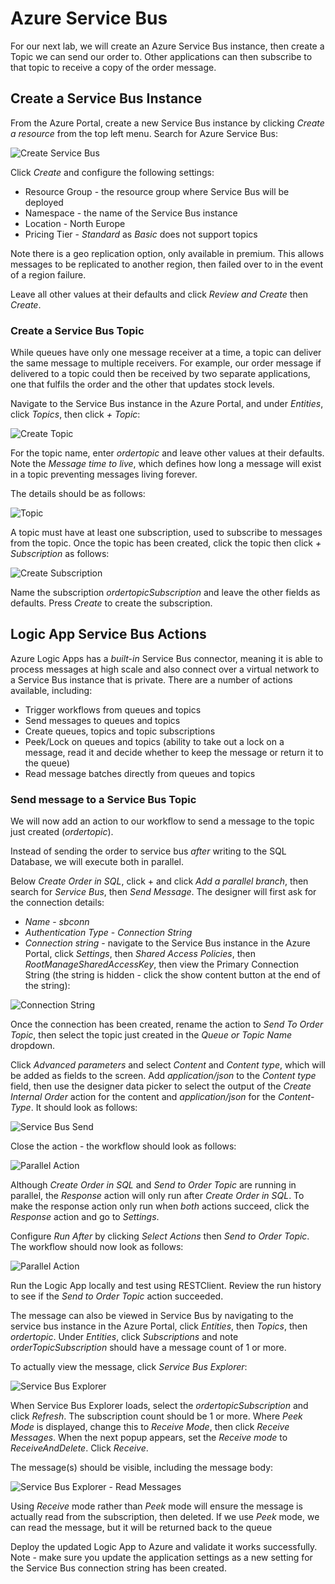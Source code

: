 # Azure Service Bus

For our next lab, we will create an Azure Service Bus instance, then create a Topic we can send our order to. Other applications can then subscribe to that topic to receive a copy of the order message.

## Create a Service Bus Instance
From the Azure Portal, create a new Service Bus instance by clicking *Create a resource* from the top left menu. Search for Azure Service Bus:

![Create Service Bus](<images/Azure Portal - Create Service Bus.png>)

Click *Create* and configure the following settings:

- Resource Group - the resource group where Service Bus will be deployed
- Namespace - the name of the Service Bus instance
- Location - North Europe
- Pricing Tier - *Standard* as *Basic* does not support topics

Note there is a geo replication option, only available in premium. This allows messages to be replicated to another region, then failed over to in the event of a region failure.

Leave all other values at their defaults and click *Review and Create* then *Create*.

### Create a Service Bus Topic

While queues have only one message receiver at a time, a topic can deliver the same message to multiple receivers. For example, our order message if delivered to a topic could then be received by two separate applications, one that fulfils the order and the other that updates stock levels.

Navigate to the Service Bus instance in the Azure Portal, and under *Entities*, click *Topics*, then click *+ Topic*:

![Create Topic](<images/Service Bus - Create Topic.png>)

For the topic name, enter *ordertopic* and leave other values at their defaults. Note the *Message time to live*, which defines how long a message will exist in a topic preventing messages living forever.

The details should be as follows:

![Topic](<images/Service Bus - Topic Details.png>)

A topic must have at least one subscription, used to subscribe to messages from the topic. Once the topic has been created, click the topic then click *+ Subscription* as follows:

![Create Subscription](<images/Service Bus - Create Subscription.png>)

Name the subscription *ordertopicSubscription* and leave the other fields as defaults. Press *Create* to create the subscription.

## Logic App Service Bus Actions

Azure Logic Apps has a *built-in* Service Bus connector, meaning it is able to process messages at high scale and also connect over a virtual network to a Service Bus instance that is private. There are a number of actions available, including:

- Trigger workflows from queues and topics
- Send messages to queues and topics
- Create queues, topics and topic subscriptions
- Peek/Lock on queues and topics (ability to take out a lock on a message, read it and decide whether to keep the message or return it to the queue)
- Read message batches directly from queues and topics

### Send message to a Service Bus Topic

We will now add an action to our workflow to send a message to the topic just created (*ordertopic*). 

Instead of sending the order to service bus *after* writing to the SQL Database, we will execute both in parallel.

Below *Create Order in SQL*, click + and click *Add a parallel branch*, then search for *Service Bus*, then *Send Message*. The designer will first ask for the connection details:

- *Name* - *sbconn*
- *Authentication Type* - *Connection String*
- *Connection string* - navigate to the Service Bus instance in the Azure Portal, click *Settings*, then *Shared Access Policies*, then *RootManageSharedAccessKey*, then view the Primary Connection String (the string is hidden - click the show content button at the end of the string):

![Connection String](<images/Service Bus - Connection String.png>)

Once the connection has been created, rename the action to *Send To Order Topic*, then select the topic just created in the *Queue or Topic Name* dropdown.

Click *Advanced parameters* and select *Content* and *Content type*, which will be added as fields to the screen. Add *application/json* to the *Content type* field, then use the designer data picker to select the output of the *Create Internal Order* action for the content and *application/json* for the *Content-Type*. It should look as follows:

![Service Bus Send](<images/Workflow - SB Send.png>)

Close the action - the workflow should look as follows:

![Parallel Action](<images/Workflow - Parallel action (1).png>)

Although *Create Order in SQL* and *Send to Order Topic* are running in parallel, the *Response* action will only run after *Create Order in SQL*. To make the response action only run when *both* actions succeed, click the *Response* action and go to *Settings*.

Configure *Run After* by clicking *Select Actions* then *Send to Order Topic*. The workflow should now look as follows:

![Parallel Action](<images/Workflow - Parallel action (2).png>)

Run the Logic App locally and test using RESTClient. Review the run history to see if the *Send to Order Topic* action succeeded. 

The message can also be viewed in Service Bus by navigating to the service bus instance in the Azure Portal, click *Entities*, then *Topics*, then *ordertopic*. Under *Entities*, click *Subscriptions* and note *orderTopicSubscription* should have a message count of 1 or more.

To actually view the message, click *Service Bus Explorer*:

![Service Bus Explorer](<images/Service Bus - Explorer.png>)

When Service Bus Explorer loads, select the *ordertopicSubscription* and click *Refresh*. The subscription count should be 1 or more. Where *Peek Mode* is displayed, change this to *Receive Mode*, then click *Receive Messages*. When the next popup appears, set the *Receive mode* to *ReceiveAndDelete*. Click *Receive*.

The message(s) should be visible, including the message body:

![Service Bus Explorer - Read Messages](<images/Service Bus - Explorer Read Messages.png>)

Using *Receive* mode rather than *Peek* mode will ensure the message is actually read from the subscription, then deleted. If we use *Peek* mode, we can read the message, but it will be returned back to the queue

Deploy the updated Logic App to Azure and validate it works successfully. Note - make sure you update the application settings as a new setting for the Service Bus connection string has been created.

